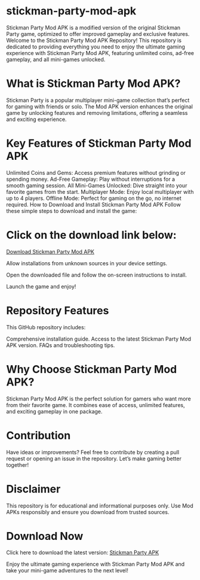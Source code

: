 # stickman-party-mod-apk
Stickman Party Mod APK is a modified version of the original Stickman Party game, optimized to offer improved gameplay and exclusive features.
Welcome to the Stickman Party Mod APK Repository! This repository is dedicated to providing everything you need to enjoy the ultimate gaming experience with Stickman Party Mod APK, featuring unlimited coins, ad-free gameplay, and all mini-games unlocked.

# What is Stickman Party Mod APK?
Stickman Party is a popular multiplayer mini-game collection that’s perfect for gaming with friends or solo. The Mod APK version enhances the original game by unlocking features and removing limitations, offering a seamless and exciting experience.

# Key Features of Stickman Party Mod APK
Unlimited Coins and Gems: Access premium features without grinding or spending money.
Ad-Free Gameplay: Play without interruptions for a smooth gaming session.
All Mini-Games Unlocked: Dive straight into your favorite games from the start.
Multiplayer Mode: Enjoy local multiplayer with up to 4 players.
Offline Mode: Perfect for gaming on the go, no internet required.
How to Download and Install Stickman Party Mod APK
Follow these simple steps to download and install the game:

# Click on the download link below:
<a href="https://stickmanpartymodapk.com/">Download Stickman Party Mod APK</a>

Allow installations from unknown sources in your device settings.

Open the downloaded file and follow the on-screen instructions to install.

Launch the game and enjoy!

# Repository Features
This GitHub repository includes:

Comprehensive installation guide.
Access to the latest Stickman Party Mod APK version.
FAQs and troubleshooting tips.

# Why Choose Stickman Party Mod APK?
Stickman Party Mod APK is the perfect solution for gamers who want more from their favorite game. It combines ease of access, unlimited features, and exciting gameplay in one package.

# Contribution
Have ideas or improvements? Feel free to contribute by creating a pull request or opening an issue in the repository. Let’s make gaming better together!

# Disclaimer
This repository is for educational and informational purposes only. Use Mod APKs responsibly and ensure you download from trusted sources.

# Download Now
Click here to download the latest version:
<a href="https://stickmanpartymodapk.com/">Stickman Party APK</a>

Enjoy the ultimate gaming experience with Stickman Party Mod APK and take your mini-game adventures to the next level!
